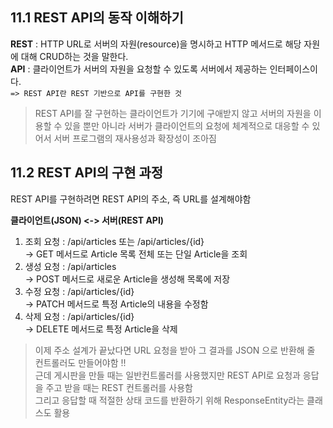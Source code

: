 ## 11.1 REST API의 동작 이해하기   
**REST** : HTTP URL로 서버의 자원(resource)을 명시하고 HTTP 메서드로 해당 자원에 대해 CRUD하는 것을 말한다.   
**API** : 클라이언트가 서버의 자원을 요청할 수 있도록 서버에서 제공하는 인터페이스이다.   
`=> REST API란 REST 기반으로 API를 구현한 것`
> REST API를 잘 구현하는 클라이언트가 기기에 구애받지 않고 서버의 자원을 이용할 수 있을 뿐만 아니라 서버가 클라이언트의 요청에 체계적으로 대응할 수 있어서 서버 프로그램의 재사용성과 확장성이 조아짐   

## 11.2 REST API의 구현 과정  
REST API를 구현하려면 REST API의 주소, 즉 URL를 설계해야함   

**클라이언트(JSON) <-> 서버(REST API)**   
1. 조회 요청 : /api/articles 또는 /api/articles/{id}  
-> GET 메서드로 Article 목록 전체 또는 단일 Article을 조회   
2. 생성 요청 : /api/articles  
-> POST 메서드로 새로운 Article을 생성해 목록에 저장    
3. 수정 요청 : /api/articles/{id}  
-> PATCH 메서드로 특정 Article의 내용을 수정함   
4. 삭제 요청 : /api/articles/{id}  
-> DELETE 메서드로 특정 Article을 삭제   

> 이제 주소 설계가 끝났다면 URL 요청을 받아 그 결과를 JSON 으로 반환해 줄 컨트롤러도 만들어야함 !!    
> 근데 게시판을 만들 때는 일반컨트롤러를 사용했지만 REST API로 요청과 응답을 주고 받을 때는 REST 컨트롤러를 사용함     
> 그리고 응답할 때 적절한 상태 코드를 반환하기 위해  ResponseEntity라는 클래스도 활용   


